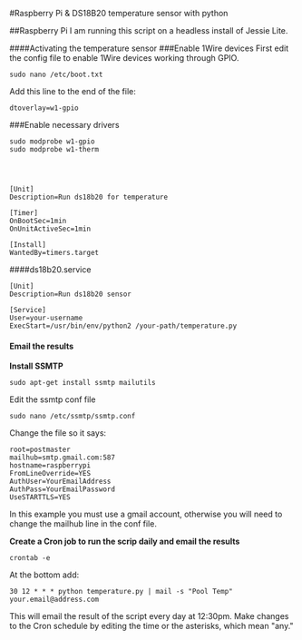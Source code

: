 #Raspberry Pi & DS18B20 temperature sensor with python


##Raspberry Pi
    I am running this script on a headless install of Jessie Lite.

####Activating the temperature sensor
###Enable 1Wire devices
First edit the config file to enable 1Wire devices working through GPIO.

	sudo nano /etc/boot.txt
Add this line to the end of the file:

	dtoverlay=w1-gpio

###Enable necessary drivers

	sudo modprobe w1-gpio
	sudo modprobe w1-therm


	

    [Unit]
    Description=Run ds18b20 for temperature

	[Timer]
	OnBootSec=1min
	OnUnitActiveSec=1min

	[Install]
	WantedBy=timers.target

####ds18b20.service

	[Unit]
	Description=Run ds18b20 sensor

	[Service]
	User=your-username
	ExecStart=/usr/bin/env/python2 /your-path/temperature.py

#### Email the results
**Install SSMTP**

	sudo apt-get install ssmtp mailutils
Edit the ssmtp conf file
	
	sudo nano /etc/ssmtp/ssmtp.conf
Change the file so it says:
	
	root=postmaster
	mailhub=smtp.gmail.com:587
	hostname=raspberrypi
	FromLineOverride=YES
	AuthUser=YourEmailAddress
	AuthPass=YourEmailPassword
	UseSTARTTLS=YES

In this example you must use a gmail account, otherwise you will need to change the mailhub line in the conf file.


**Create a Cron job to run the scrip daily and email the results**


	crontab -e
At the bottom add: 
	
	30 12 * * * python temperature.py | mail -s "Pool Temp" your.email@address.com
This will email the result of the script every day at 12:30pm. Make changes to the Cron schedule by editing the time or the asterisks, which mean "any."


